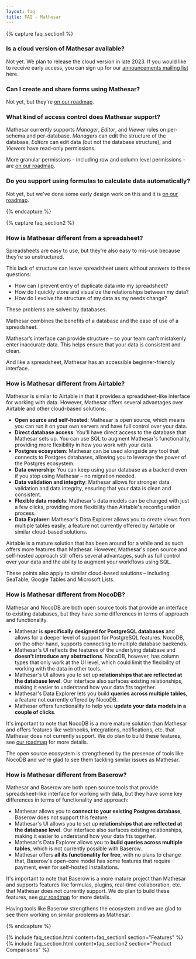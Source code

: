 ```yaml
---
layout: faq
title: FAQ - Mathesar
---
```


{% capture faq_section1 %}

### Is a cloud version of Mathesar available?

Not yet. We plan to release the cloud version in late 2023. If you would like to receive early access, you can sign up for our [announcements mailing list](mailing-list.html) here.

### Can I create and share forms using Mathesar?

Not yet, but they're [on our roadmap](roadmap.html).

### What kind of access control does Mathesar support?

Mathesar currently supports *Manager*, *Editor*, and *Viewer* roles on per-schema and per-database. *Managers* can edit the structure of the database, *Editors* can edit data (but not the database structure), and *Viewers* have read-only permissions.

More granular permissions - including row and column level permissions - are [on our roadmap](roadmap.html).

### Do you support using formulas to calculate data automatically?

Not yet, but we've done some early design work on this and it is [on our roadmap](roadmap.html).

{% endcapture %}

{% capture faq_section2 %}

### How is Mathesar different from a spreadsheet?

Spreadsheets are easy to use, but they’re also easy to mis-use because they're so unstructured.

This lack of structure can leave spreadsheet users without answers to these questions:

- How can I prevent entry of duplicate data into my spreadsheet?
- How do I quickly store and visualize the relationships between my data?
- How do I evolve the structure of my data as my needs change?

These problems are solved by databases.

Mathesar combines the benefits of a database and the ease of use of a spreadsheet.

Mathesar’s interface can provide structure – so your team can’t mistakenly enter inaccurate data. This helps ensure that your data is consistent and clean.

And like a spreadsheet, Mathesar has an accessible beginner-friendly interface.

### How is Mathesar different from Airtable?

Mathesar is similar to Airtable in that it provides a spreadsheet-like interface for working with data. However, Mathesar offers several advantages over Airtable and other cloud-based solutions:

- **Open source and self-hosted**: Mathesar is open source, which means you can run it on your own servers and have full control over your data.
- **Direct database access**: You'll have direct access to the database that Mathesar sets up. You can use SQL to augment Mathesar's functionality, providing more flexibility in how you work with your data.
- **Postgres ecosystem**: Mathesar can be used alongside any tool that connects to Postgres databases, allowing you to leverage the power of the Postgres ecosystem.
- **Data ownership**: You can keep using your database as a backend even if you stop using Mathesar – no migration needed.
- **Data validation and integrity**: Mathesar allows for stronger data validation and data integrity, ensuring that your data is clean and consistent.
- **Flexible data models**: Mathesar's data models can be changed with just a few clicks, providing more flexibility than Airtable's reconfiguration process.
- **Data Explorer**: Mathesar's Data Explorer allows you to create views from multiple tables easily, a feature not currently offered by Airtable or similar cloud-based solutions.

Airtable is a mature solution that has been around for a while and as such offers more features than Mathesar. However, Mathesar's open source and self-hosted approach still offers several advantages, such as full control over your data and the ability to augment your workflows using SQL.

These points also apply to similar cloud-based solutions – including SeaTable, Google Tables and Microsoft Lists.

### How is Mathesar different from NocoDB?

Mathesar and NocoDB are both open source tools that provide an interface to existing databases, but they have some differences in terms of approach and functionality.

- Mathesar is **specifically designed for PostgreSQL databases** and allows for a deeper level of support for PostgreSQL features. NocoDB, on the other hand, supports connecting to multiple database backends.
- Mathesar's UI reflects the features of the underlying database and **doesn't introduce any abstractions**. NocoDB, however, has column types that only work at the UI level, which could limit the flexibility of working with the data in other tools.
- Mathesar's UI allows you to set up **relationships that are reflected at the database level**. Our interface also surfaces existing relationships, making it easier to understand how your data fits together.
- Mathesar's Data Explorer lets you build **queries across multiple tables**, a feature not currently offered by NocoDB.
- Mathesar offers functionality to help you **update your data models in a couple of clicks**.

It's important to note that NocoDB is a more mature solution than Mathesar and offers features like webhooks, integrations, notifications, etc. that Mathesar does not currently support. We do plan to build these features, see [our roadmap](roadmap.html) for more details.

The open source ecosystem is strengthened by the presence of tools like NocoDB and we're glad to see them tackling similar issues as Mathesar.

### How is Mathesar different from Baserow?

Mathesar and Baserow are both open source tools that provide spreadsheet-like interface for working with data, but they have some key differences in terms of functionality and approach:

- Mathesar allows you to **connect to your existing Postgres database**, Baserow does not support this feature.
- Mathesar's UI allows you to set up **relationships that are reflected at the database level**. Our interface also surfaces existing relationships, making it easier to understand how your data fits together.
- Mathesar's Data Explorer allows you to **build queries across multiple tables**, which is not currently possible with Baserow.
- Mathesar offers **all its functionality for free**, with no plans to change that, Baserow's open-core model has some features that require payment, even for self-hosted installations.

It's important to note that Baserow is a more mature project than Mathesar and supports features like formulas, plugins, real-time collaboration, etc. that Mathesar does not currently support. We do plan to build these features, see [our roadmap](roadmap.html) for more details.

Having tools like Baserow strengthens the ecosystem and we are glad to see them working on similar problems as Mathesar.

{% endcapture %}

{% include faq_section.html content=faq_section1 section="Features" %}
{% include faq_section.html content=faq_section2 section="Product Comparisons" %}
